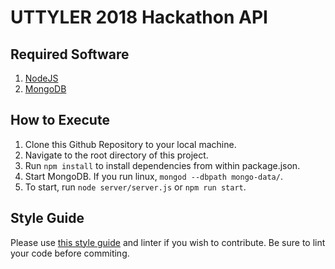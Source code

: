 # UTTYLER 2018 Hackathon API

## Required Software
1) [NodeJS](https://nodejs.org/en/)
2) [MongoDB](https://www.mongodb.com/download-center?jmp=nav#atlas)

## How to Execute
1. Clone this Github Repository to your local machine.
2. Navigate to the root directory of this project.
3. Run `npm install` to install dependencies from within package.json.
4. Start MongoDB. If you run linux, `mongod --dbpath mongo-data/`.
5. To start, run `node server/server.js` or `npm run start`.

## Style Guide
Please use [this style guide](https://github.com/airbnb/javascript) and linter if you wish to contribute. Be sure to lint your code before commiting. 
